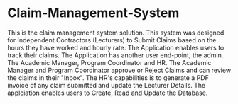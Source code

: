 # Claim-Management-System
This is the claim management system solution. This system was designed for Independent Contractors (Lecturers) to Submit Claims based on the hours they have worked and hourly rate. The Application enables users to track their claims. The Application has another user end-point, the admin. The Academic Manager, Program Coordinator and HR. 
The Academic Manager and Program Coordinator approve or Reject Claims and can review the claims in their "Inbox". The HR's capabilities is to generate a PDF invoice of any claim submitted and update the Lecturer Details.
The applciation enables users to Create, Read and Update the Database.
